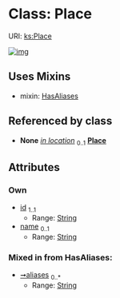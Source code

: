 
# Class: Place




URI: [ks:Place](https://w3id.org/linkml/tests/kitchen_sink/Place)


[![img](https://yuml.me/diagram/nofunky;dir:TB/class/[BirthEvent]-%20in%20location%200..1>[Place&#124;id:string;name:string%20%3F;aliases:string%20*],[WithLocation]-%20in%20location%200..1>[Place],[Place]uses%20-.->[HasAliases],[WithLocation],[HasAliases],[BirthEvent])](https://yuml.me/diagram/nofunky;dir:TB/class/[BirthEvent]-%20in%20location%200..1>[Place&#124;id:string;name:string%20%3F;aliases:string%20*],[WithLocation]-%20in%20location%200..1>[Place],[Place]uses%20-.->[HasAliases],[WithLocation],[HasAliases],[BirthEvent])

## Uses Mixins

 *  mixin: [HasAliases](HasAliases.md)

## Referenced by class

 *  **None** *[in location](in_location.md)*  <sub>0..1</sub>  **[Place](Place.md)**

## Attributes


### Own

 * [id](id.md)  <sub>1..1</sub>
     * Range: [String](String.md)
 * [name](name.md)  <sub>0..1</sub>
     * Range: [String](String.md)

### Mixed in from HasAliases:

 * [➞aliases](hasAliases__aliases.md)  <sub>0..\*</sub>
     * Range: [String](String.md)
